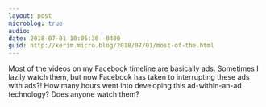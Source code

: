 ```yaml
---
layout: post
microblog: true
audio: 
date: 2018-07-01 10:05:30 -0400
guid: http://kerim.micro.blog/2018/07/01/most-of-the.html
---
```

Most of the videos on my Facebook timeline are basically ads. Sometimes I lazily watch them, but now Facebook has taken to interrupting these ads with ads?! How many hours went into developing this ad-within-an-ad technology? Does anyone watch them?
